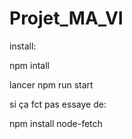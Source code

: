 # Projet_MA_VI

install:

npm intall

lancer npm run start

si ça fct pas essaye de:

npm install node-fetch

